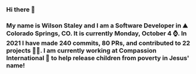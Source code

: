 ### Hi there 👋

### My name is Wilson Staley and I am a Software Developer in ⛰ Colorado Springs, CO.  It is currently Monday, October 4 ⌚. In 2021 I have made 240 commits, 80 PRs, and contributed to 22 projects 👨‍💻. I am currently working at Compassion International 🏢 to help release children from poverty in Jesus' name!